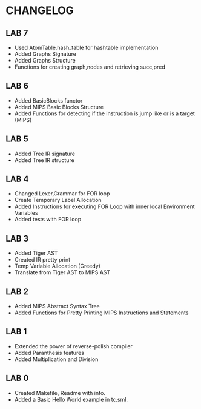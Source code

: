 # CHANGELOG

## LAB 7
- Used AtomTable.hash_table for hashtable implementation
- Added Graphs Signature
- Added Graphs Structure
- Functions for creating graph,nodes and retrieving succ,pred

## LAB 6
- Added BasicBlocks functor
- Added MIPS Basic Blocks Structure
- Added Functions for detecting if the instruction is jump like or is a target (MIPS)

## LAB 5
- Added Tree IR signature
- Added Tree IR structure

## LAB 4
- Changed Lexer,Grammar for FOR loop
- Create Temporary Label Allocation
- Added Instructions for executing FOR Loop with inner local Environment Variables
- Added tests with FOR loop

## LAB 3
- Added Tiger AST
- Created IR pretty print
- Temp Variable Allocation (Greedy)
- Translate from Tiger AST to MIPS AST

## LAB 2
- Added MIPS Abstract Syntax Tree
- Added Functions for Pretty Printing MIPS Instructions and Statements

## LAB 1
- Extended the power of reverse-polish compiler
- Added Paranthesis features 
- Added Multiplication and Division 

## LAB 0
- Created Makefile, Readme with info.
- Added a Basic Hello World example in tc.sml.